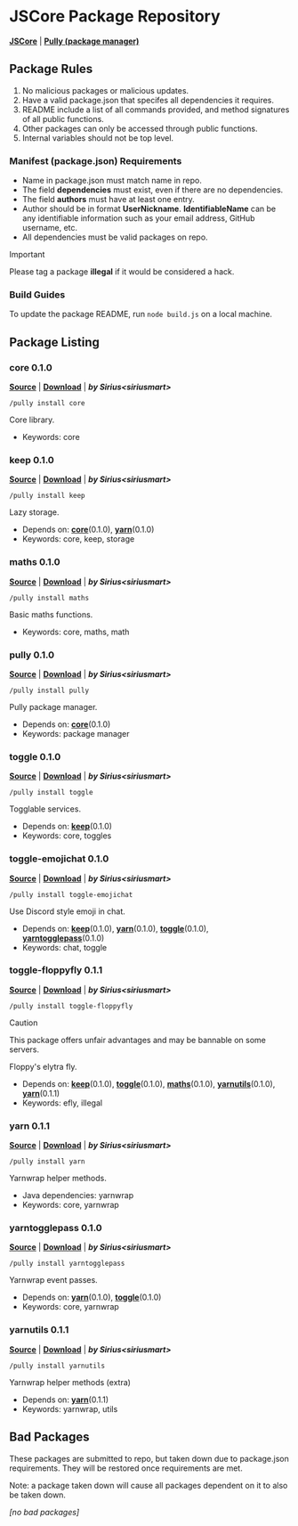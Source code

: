 # JSCore Package Repository

[**JSCore**](https://github.com/FabricCore/JSCore) | [**Pully (package manager)**](https://github.com/FabricCore/pully)

## Package Rules

1. No malicious packages or malicious updates.
2. Have a valid package.json that specifes all dependencies it requires.
3. README include a list of all commands provided, and method signatures of all public functions.
4. Other packages can only be accessed through public functions.
5. Internal variables should not be top level.

### Manifest (package.json) Requirements

- Name in package.json must match name in repo.
- The field **dependencies** must exist, even if there are no dependencies.
- The field **authors** must have at least one entry.
- Author should be in format **UserNickname<IdentifiableName>**. **IdentifiableName** can be any identifiable information such as your email address, GitHub username, etc.
- All dependencies must be valid packages on repo.

> [!IMPORTANT]
> Please tag a package **illegal** if it would be considered a hack.

### Build Guides

To update the package README, run `node build.js` on a local machine.

## Package Listing

<!--listing:begin-->
### core 0.1.0
[**Source**](https://github.com/FabricCore/modcore) | [**Download**](https://github.com/FabricCore/modcore/archive/refs/heads/master.zip) | ***by Sirius&lt;siriusmart&gt;***

```
/pully install core
```


Core library.
- Keywords: core

### keep 0.1.0
[**Source**](https://github.com/FabricCore/modkeep) | [**Download**](https://github.com/FabricCore/modkeep/archive/refs/heads/master.zip) | ***by Sirius&lt;siriusmart&gt;***

```
/pully install keep
```


Lazy storage.
- Depends on: **[core](#core)**(0.1.0), **[yarn](#yarn)**(0.1.0)
- Keywords: core, keep, storage

### maths 0.1.0
[**Source**](https://github.com/FabricCore/modmaths) | [**Download**](https://github.com/FabricCore/modmaths/archive/refs/heads/master.zip) | ***by Sirius&lt;siriusmart&gt;***

```
/pully install maths
```


Basic maths functions.
- Keywords: core, maths, math

### pully 0.1.0
[**Source**](https://github.com/FabricCore/pully) | [**Download**](https://github.com/FabricCore/pully/archive/refs/heads/master.zip) | ***by Sirius&lt;siriusmart&gt;***

```
/pully install pully
```


Pully package manager.
- Depends on: **[core](#core)**(0.1.0)
- Keywords: package manager

### toggle 0.1.0
[**Source**](https://github.com/FabricCore/modtoggle) | [**Download**](https://github.com/FabricCore/modtoggle/archive/refs/heads/master.zip) | ***by Sirius&lt;siriusmart&gt;***

```
/pully install toggle
```


Togglable services.
- Depends on: **[keep](#keep)**(0.1.0)
- Keywords: core, toggles

### toggle-emojichat 0.1.0
[**Source**](https://github.com/siriusmart/toggle-emojichat/) | [**Download**](https://github.com/Siriusmart/emojichat/archive/refs/heads/master.zip) | ***by Sirius&lt;siriusmart&gt;***

```
/pully install toggle-emojichat
```


Use Discord style emoji in chat.
- Depends on: **[keep](#keep)**(0.1.0), **[yarn](#yarn)**(0.1.0), **[toggle](#toggle)**(0.1.0), **[yarntogglepass](#yarntogglepass)**(0.1.0)
- Keywords: chat, toggle

### toggle-floppyfly 0.1.1
[**Source**](https://github.com/Siriusmart/toggle-floppyfly) | [**Download**](https://github.com/Siriusmart/toggle-floppyfly/archive/refs/heads/master.zip) | ***by Sirius&lt;siriusmart&gt;***

```
/pully install toggle-floppyfly
```

> [!CAUTION]
> This package offers unfair advantages and may be bannable on some servers.

Floppy's elytra fly.
- Depends on: **[keep](#keep)**(0.1.0), **[toggle](#toggle)**(0.1.0), **[maths](#maths)**(0.1.0), **[yarnutils](#yarnutils)**(0.1.0), **[yarn](#yarn)**(0.1.1)
- Keywords: efly, illegal

### yarn 0.1.1
[**Source**](https://github.com/FabricCore/yarn.js) | [**Download**](https://github.com/FabricCore/yarn.js/archive/refs/heads/master.zip) | ***by Sirius&lt;siriusmart&gt;***

```
/pully install yarn
```


Yarnwrap helper methods.
- Java dependencies: yarnwrap
- Keywords: core, yarnwrap

### yarntogglepass 0.1.0
[**Source**](https://github.com/FabricCore/yarntogglepass) | [**Download**](https://github.com/FabricCore/yarntogglepass/archive/refs/heads/master.zip) | ***by Sirius&lt;siriusmart&gt;***

```
/pully install yarntogglepass
```


Yarnwrap event passes.
- Depends on: **[yarn](#yarn)**(0.1.0), **[toggle](#toggle)**(0.1.0)
- Keywords: core, yarnwrap

### yarnutils 0.1.1
[**Source**](https://github.com/FabricCore/yarnutils) | [**Download**](https://github.com/FabricCore/yarnutils/archive/refs/heads/master.zip) | ***by Sirius&lt;siriusmart&gt;***

```
/pully install yarnutils
```


Yarnwrap helper methods (extra)
- Depends on: **[yarn](#yarn)**(0.1.1)
- Keywords: yarnwrap, utils
<!--listing:end-->

## Bad Packages

These packages are submitted to repo, but taken down due to package.json requirements. They will be restored once requirements are met.

Note: a package taken down will cause all packages dependent on it to also be taken down.

<!--badpacks:begin-->
*[no bad packages]*
<!--badpacks:end-->
